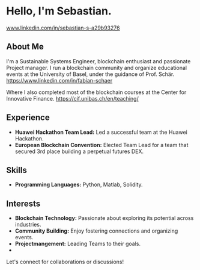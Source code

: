 

# Hello, I'm Sebastian.
www.linkedin.com/in/sebastian-s-a29b93276

## About Me

I'm a Sustainable Systems Engineer, blockchain enthusiast and passionate Project manager.
I run a blockchain community and organize educational events at the University of Basel,
under the guidance of Prof. Schär. https://www.linkedin.com/in/fabian-schaer

 Where I also completed most of the blockchain courses at the Center for Innovative Finance.
https://cif.unibas.ch/en/teaching/


## Experience
- **Huawei Hackathon Team Lead:** Led a successful team at the Huawei Hackathon.
- **European Blockchain Convention:** Elected Team Lead for a team that secured 3rd place building a perpetual futures DEX.

## Skills
- **Programming Languages:** Python, Matlab, Solidity.

## Interests
- **Blockchain Technology:** Passionate about exploring its potential across industries.
- **Community Building:** Enjoy fostering connections and organizing events.
- **Projectmangement:** Leading Teams to their goals.
- 
Let's connect for collaborations or discussions!

